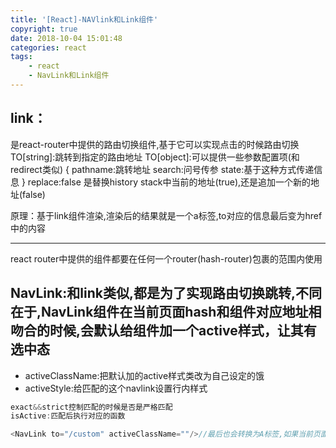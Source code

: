 ```yaml
---
title: '[React]-NAVlink和Link组件'
copyright: true
date: 2018-10-04 15:01:48
categories: react
tags:
    - react
    - NavLink和Link组件
---
```

## link：
是react-router中提供的路由切换组件,基于它可以实现点击的时候路由切换
TO[string]:跳转到指定的路由地址
TO[object]:可以提供一些参数配置项(和redirect类似)
{
    pathname:跳转地址
    search:问号传参
    state:基于这种方式传递信息
}
replace:false 是替换history stack中当前的地址(true),还是追加一个新的地址(false)

原理：基于link组件渲染,渲染后的结果就是一个a标签,to对应的信息最后变为href中的内容

---------------
react router中提供的组件都要在任何一个router(hash-router)包裹的范围内使用

## NavLink:和link类似,都是为了实现路由切换跳转,不同在于,NavLink组件在当前页面hash和组件对应地址相吻合的时候,会默认给组件加一个active样式，让其有选中态

- activeClassName:把默认加的active样式类改为自己设定的饿
- activeStyle:给匹配的这个navlink设置行内样式

```javascript
exact&&strict控制匹配的时候是否是严格匹配
isActive:匹配后执行对应的函数
```

```javascript
<NavLink to="/custom" activeClassName=""/>//最后也会转换为A标签,如果当前页面的hash地址和此组件中的to地址匹配了,则会给渲染后的A标签设置默认的样式类:active
```
